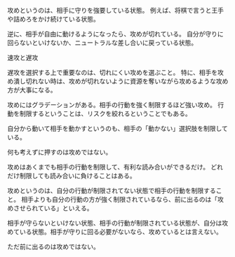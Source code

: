 攻めというのは、相手に守りを強要している状態。
例えば、将棋で言うと王手や詰めろをかけ続けている状態。

逆に、相手が自由に動けるようになったら、攻めが切れている。
自分が守りに回らないといけないか、ニュートラルな差し合いに戻っている状態。

速攻と遅攻

遅攻を選択する上で重要なのは、切れにくい攻めを選ぶこと。
特に、相手を攻め潰し切れない時は、攻めが切れないように資源を奪いながら攻めるような攻め方が大事になる。

攻めにはグラデーションがある。相手の行動を強く制限するほど強い攻め。
行動を制限するということは、リスクを絞れるということでもある。

自分から動いて相手を動かすというのも、相手の「動かない」選択肢を制限している。

何も考えずに押すのは攻めではない。

攻めはあくまでも相手の行動を制限して、有利な読み合いができるだけ。
どれだけ制限しても読み合いに負けることはある。

攻めというのは、自分の行動が制限されてない状態で相手の行動を制限すること。
相手よりも自分の行動の方が強く制限されているなら、前に出るのは「攻めさせられている」といえる。

相手が守らないといけない状態、相手の行動が制限されている状態が、自分は攻めている状態。相手が守りに回る必要がないなら、攻めているとは言えない。

ただ前に出るのは攻めではない。
